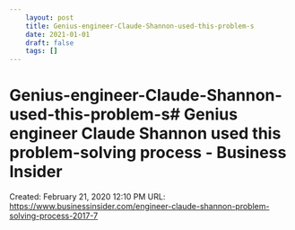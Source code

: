 ```yaml
---
 	layout: post
 	title: Genius-engineer-Claude-Shannon-used-this-problem-s
 	date: 2021-01-01
 	draft: false
 	tags: []
---
```


# Genius-engineer-Claude-Shannon-used-this-problem-s# Genius engineer Claude Shannon used this problem-solving process - Business Insider
Created: February 21, 2020 12:10 PM
URL: https://www.businessinsider.com/engineer-claude-shannon-problem-solving-process-2017-7
